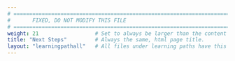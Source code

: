 ```yaml
---
# ================================================================================
#       FIXED, DO NOT MODIFY THIS FILE
# ================================================================================
weight: 21                  # Set to always be larger than the content in this path to be at the end of the navigation.
title: "Next Steps"         # Always the same, html page title.
layout: "learningpathall"   # All files under learning paths have this same wrapper for Hugo processing.
---
```



